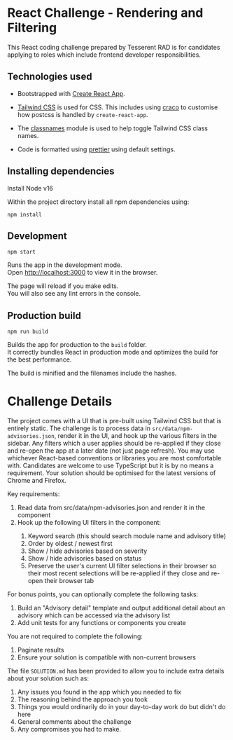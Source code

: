 # React Challenge - Rendering and Filtering

This React coding challenge prepared by Tesserent RAD is for candidates applying to roles which include frontend developer responsibilities.

## Technologies used

* Bootstrapped with [Create React App](https://github.com/facebook/create-react-app).

* [Tailwind CSS](https://tailwindcss.com/docs) is used for CSS. This includes using [craco](https://github.com/gsoft-inc/craco) to customise how postcss is handled by `create-react-app`.

* The [classnames](https://www.npmjs.com/package/classnames) module is used to help toggle Tailwind CSS class names.

* Code is formatted using [prettier](https://prettier.io/) using default settings.

## Installing dependencies
Install Node v16

Within the project directory install all npm dependencies using:

`npm install`

## Development

`npm start`

Runs the app in the development mode.\
Open [http://localhost:3000](http://localhost:3000) to view it in the browser.

The page will reload if you make edits.\
You will also see any lint errors in the console.

## Production build

`npm run build`

Builds the app for production to the `build` folder.\
It correctly bundles React in production mode and optimizes the build for the best performance.

The build is minified and the filenames include the hashes.

# Challenge Details

The project comes with a UI that is pre-built using Tailwind CSS but that is entirely static. The challenge is to process data in `src/data/npm-advisories.json`, render it in the UI, and hook up the various filters in the sidebar. Any filters which a user applies should be re-applied if they close and re-open the app at a later date (not just page refresh). You may use whichever React-based conventions or libraries you are most comfortable with. Candidates are welcome to use TypeScript but it is by no means a requirement. Your solution should be optimised for the latest versions of Chrome and Firefox.

Key requirements:

1. Read data from src/data/npm-advisories.json and render it in the <Vulnerabilities /> component
2. Hook up the following UI filters in the <Filters /> component:
    1. Keyword search (this should search module name and advisory title)
    2. Order by oldest / newest first
    3. Show / hide advisories based on severity
    4. Show / hide advisories based on status
    5. Preserve the user's current UI filter selections in their browser so their most recent selections will be re-applied if they close and re-open their browser tab

For bonus points, you can optionally complete the following tasks:

1. Build an "Advisory detail" template and output additional detail about an advisory which can be accessed via the advisory list
2. Add unit tests for any functions or components you create

You are not required to complete the following:

1. Paginate results
2. Ensure your solution is compatible with non-current browsers

The file `SOLUTION.md` has been provided to allow you to include extra details about your solution such as:

1. Any issues you found in the app which you needed to fix
2. The reasoning behind the approach you took
3. Things you would ordinarily do in your day-to-day work do but didn't do here
4. General comments about the challenge
5. Any compromises you had to make.
